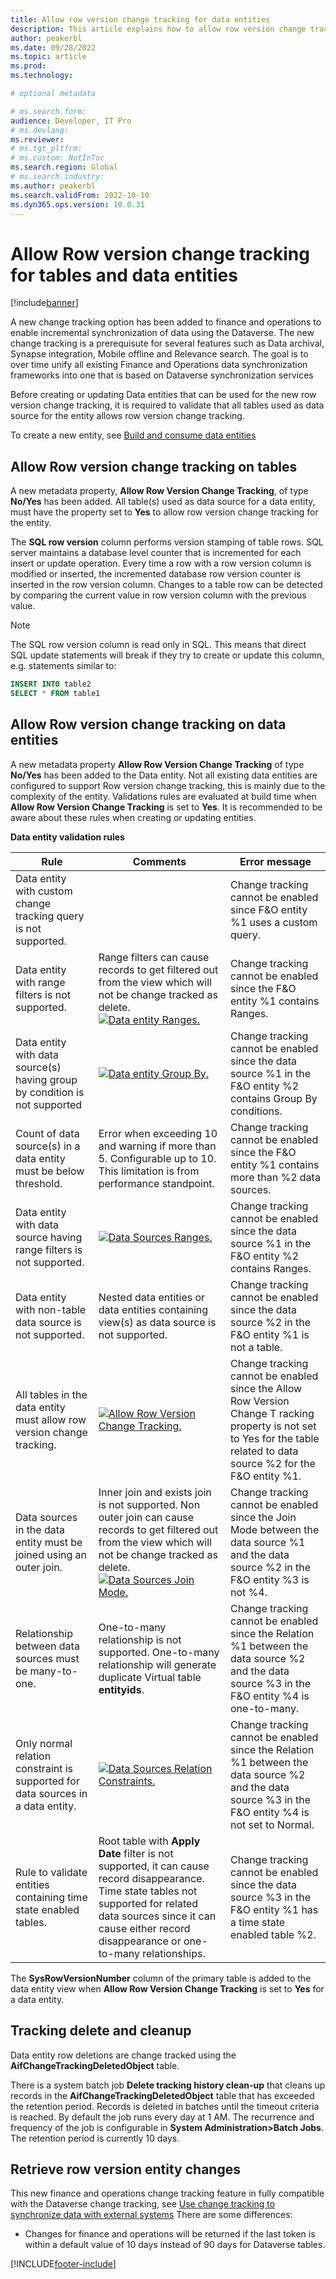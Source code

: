 ```yaml
---
title: Allow row version change tracking for data entities 
description: This article explains how to allow row version change tracking for data entities and tables for Finance and Operations apps.
author: peakerbl
ms.date: 09/28/2022
ms.topic: article
ms.prod:
ms.technology: 

# optional metadata

# ms.search.form:
audience: Developer, IT Pro
# ms.devlang: 
ms.reviewer: 
# ms.tgt_pltfrm: 
# ms.custom: NotInToc
ms.search.region: Global
# ms.search.industry:
ms.author: peakerbl
ms.search.validFrom: 2022-10-10
ms.dyn365.ops.version: 10.0.31
---
```


# Allow Row version change tracking for tables and data entities
[!include[banner](../includes/banner.md)]

A new change tracking option has been added to finance and operations to enable incremental synchronization of data using the Dataverse. The new change tracking is a prerequisute for several features such as Data archival, Synapse integration, Mobile offline and Relevance search. The goal is to over time unify all existing Finance and Operations data synchronization frameworks into one that is based on Dataverse synchronization services

Before creating or updating Data entities that can be used for the new row version change tracking, it is required to validate that all tables used as data source for the entity allows row version change tracking.

To create a new entity, see [Build and consume data entities](/dev-tools/design-best-practices.md)

## Allow Row version change tracking on tables

A new metadata property, **Allow Row Version Change Tracking**, of type **No/Yes** has been added. All table(s) used as data source for a data entity, must have the property set to **Yes** to allow row version change tracking for the entity. 

The **SQL row version** column performs version stamping of table rows. SQL server maintains a database level counter that is incremented for each insert or update operation. Every time a row with a row version column is modified or inserted, the incremented database row version counter is inserted in the row version column. Changes to a table row can be detected by comparing the current value in row version column with the previous value. 

> [!NOTE]
> The SQL row version column is read only in SQL. This means that direct SQL update statements will break if they try to create or update this column, e.g. statements similar to:
```SQL
INSERT INTO table2
SELECT * FROM table1
```

## Allow Row version change tracking on data entities

A new metadata property **Allow Row Version Change Tracking** of type **No/Yes** has been added to the Data entity. Not all existing data entities are configured to support Row version change tracking, this is mainly due to the complexity of the entity. Validations rules are evaluated at build time when **Allow Row Version Change Tracking** is set to **Yes**. It is recommended to be aware about these rules when creating or updating entities.     

**Data entity validation rules**

| Rule | Comments | Error message |
|----------|--------|--------|
| Data entity with custom change tracking query is not supported. |   | Change tracking cannot be enabled since F&O entity %1 uses a custom query. |
| Data entity with range filters is not supported. | Range filters can cause records to get filtered out from the view which will not be change tracked as delete. [![Data entity Ranges.](./dev-itpro/data-entities/media/DERanges.jpg)](./dev-itpro/data-entities/media/DERanges.jpg)|  Change tracking cannot be enabled since the F&O entity %1 contains Ranges. |
| Data entity with data source(s) having group by condition is not supported  | [![Data entity Group By.](./dev-itpro/data-entities/media/DataSourceGroupBy.jpg)](./dev-itpro/data-entities/media/DataSourceGroupBy.jpg) | Change tracking cannot be enabled since the data source %1 in the F&O entity %2 contains  Group By conditions. |
| Count of data source(s) in a data entity must be below threshold. | Error when exceeding 10 and warning if more than 5. Configurable up to 10. This limitation is from performance standpoint. | Change tracking cannot be enabled since the F&O entity %1 contains more than %2 data sources. |
| Data entity with data source having range filters is not supported. | [![Data Sources Ranges.](./dev-itpro/data-entities/media/DataSourceRangesjpg.jpg)](./dev-itpro/data-entities/media/DataSourceRangesjpg.jpg) | Change tracking cannot be enabled since the data source %1 in the F&O entity %2 contains Ranges. |
| Data entity with non-table data source is not supported. | Nested data entities or data entities containing view(s) as data source is not supported. | Change tracking cannot be enabled since the data source %2 in the F&O entity %1 is not a table. |
| All tables in the data entity must allow row version change tracking. | [![Allow Row Version Change Tracking.](./dev-itpro/data-entities/media/AllowRowVersionChangeTracking.jpg)](./dev-itpro/data-entities/media/AllowRowVersionChangeTracking.jpg) | Change tracking cannot be enabled since the Allow Row Version Change T racking property is not set to Yes for the table related to data source %2 for the F&O entity %1. |
| Data sources in the data entity must be joined using an outer join. | Inner join and exists join is not supported. Non outer join can cause records to get filtered out from the view which will not be change tracked as delete. [![Data Sources Join Mode.](./dev-itpro/data-entities/media/OuterJoinMode.jpg)](./dev-itpro/data-entities/media/OuterJoinMode.jpg) | Change tracking cannot be enabled since the Join Mode between the data source %1 and the data source %2 in the F&O entity %3 is not %4. | 
| Relationship between data sources must be many-to-one. | One-to-many relationship is not supported. One-to-many  relationship will generate duplicate Virtual table **entityids**. |  Change tracking cannot be enabled since the Relation %1 between the data source %2 and the data source %3 in the F&O entity %4 is one-to-many. |
| Only normal relation constraint is supported for data sources in a data entity. | [![Data Sources Relation Constraints.](./dev-itpro/data-entities/media/DataSourceRelations.jpg)](./dev-itpro/data-entities/media/DataSourceRelations.jpgg) | Change tracking cannot be enabled   since the Relation %1 between the data source %2 and the data source %3 in the F&O entity %4 is not set to Normal. |
| Rule to validate entities containing time state enabled tables. | Root table with **Apply Date** filter is not supported, it can cause record disappearance. Time state tables not supported for related data sources since it can cause either record disappearance or one-to-many relationships. |  Change tracking cannot be enabled since the data source %3 in the F&O entity %1 has a time state enabled table %2. |

The **SysRowVersionNumber** column of the primary table is added to the data entity view when **Allow Row Version Change Tracking** is set to **Yes** for a data entity.

## Tracking delete and cleanup

Data entity row deletions are change tracked using the **AifChangeTrackingDeletedObject** table.

There is a system batch job **Delete tracking history clean-up** that cleans up records in the **AifChangeTrackingDeletedObject** table that has exceeded the retention period. Records is deleted in batches until the timeout criteria is reached. By default the job runs every day at 1 AM. The recurrence and frequency of the job is configurable in **System Administration>Batch Jobs**. The retention period is currently 10 days.

## Retrieve row version entity changes

This new finance and operations change tracking feature in fully compatible with the Dataverse change tracking, see [Use change tracking to synchronize data with external systems](../power-apps/developer/data-platform/use-change-tracking-synchronize-data-external-systems) There are some differences:

- Changes for finance and operations will be returned if the last token is within a default value of 10 days instead of 90 days for Dataverse tables. 
 
[!INCLUDE[footer-include](../../../includes/footer-banner.md)]
